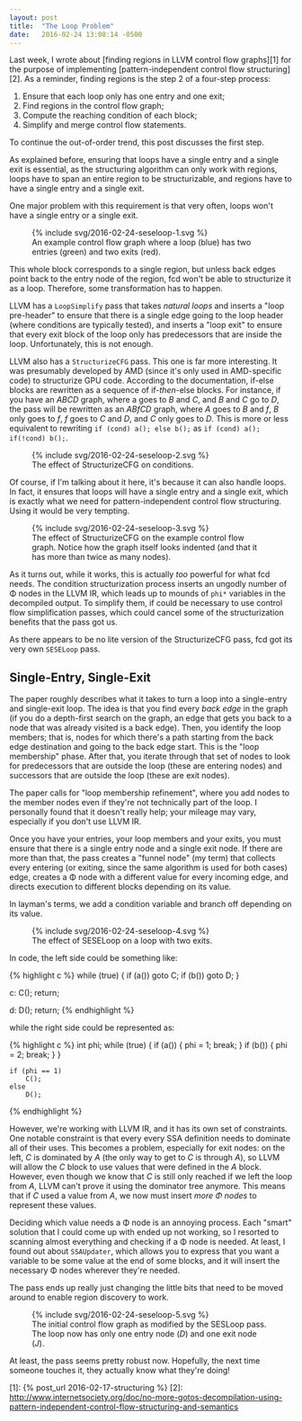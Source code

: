 ```yaml
---
layout: post
title:  "The Loop Problem"
date:   2016-02-24 13:08:14 -0500
---
```


<style type="text/css">
svg .stroke-green{
	fill: none;
	stroke: #00882B;
	stroke-width: 5;
	stroke-linecap: butt;
	stroke-linejoin: miter;
	stroke-miterlimit: 4;
}

svg .fill-blue{
	fill: #51A7F9;
}

svg .stroke-red{
	fill: none;
	stroke: #C82506;
	stroke-width: 5;
	stroke-linecap: butt;
	stroke-linejoin: miter;
	stroke-miterlimit: 4;
}

svg .fill-green{
	fill: #00882B;
}

svg .cfg-node{
	fill: #ffffff;
	stroke: #85888D;
	stroke-width: 5;
	stroke-linecap: butt;
	stroke-linejoin: miter;
	stroke-miterlimit: 4;
}

svg .stroke-blue{
	fill: none;
	stroke: #51A7F9;
	stroke-width: 5;
	stroke-linecap: butt;
	stroke-linejoin: miter;
	stroke-miterlimit: 4;
}

svg .fill-red{
	fill: #C82506;
}

svg .stroke-black{
	fill: none;
	stroke: #000000;
	stroke-width: 5;
	stroke-linecap: butt;
	stroke-linejoin: miter;
	stroke-miterlimit: 4;
}

svg text {
	font-size: 42.78px;
	font-family: Helvetica, Arial, sans-serif;
	font-weight: bold;
	fill: #000000;
}

.wide svg {
	width: 100%;
}
</style>

Last week, I wrote about [finding regions in LLVM control flow graphs][1] for
the purpose of implementing [pattern-independent control flow structuring][2].
As a reminder, finding regions is the step 2 of a four-step process:

1. Ensure that each loop only has one entry and one exit;
2. Find regions in the control flow graph;
3. Compute the reaching condition of each block;
4. Simplify and merge control flow statements.

To continue the out-of-order trend, this post discusses the first step.

As explained before, ensuring that loops have a single entry and a single exit
is essential, as the structuring algorithm can only work with regions, loops
have to span an entire region to be structurizable, and regions have to have a
single entry and a single exit.

One major problem with this requirement is that very often, loops won't have
a single entry or a single exit.

<figure>
{% include svg/2016-02-24-seseloop-1.svg %}
<figcaption>An example control flow graph where a loop (blue) has two entries (green) and two exits (red).</figcaption>
</figure>

This whole block corresponds to a single region, but unless back edges point
back to the entry node of the region, fcd won't be able to structurize it as a
loop. Therefore, some transformation has to happen.

LLVM has a `LoopSimplify` pass that takes *natural loops* and inserts a "loop
pre-header" to ensure that there is a single edge going to the loop header
(where conditions are typically tested), and inserts a "loop exit" to ensure
that every exit block of the loop only has predecessors that are inside the
loop. Unfortunately, this is not enough.

LLVM also has a `StructurizeCFG` pass. This one is far more interesting. It was
presumably developed by AMD (since it's only used in AMD-specific code) to
structurize GPU code. According to the documentation, if-else blocks are
rewritten as a sequence of if-*then*-else blocks. For instance, if you have an
*ABCD* graph, where a goes to *B* and *C*, and *B* and *C* go to *D*, the pass
will be rewritten as an *ABfCD* graph, where *A* goes to *B* and *f*, *B* only
goes to *f*, *f* goes to *C* and *D*, and *C* only goes to *D*. This is more or
less equivalent to rewriting `if (cond) a(); else b();` as
`if (cond) a(); if(!cond) b();`.

<figure>
{% include svg/2016-02-24-seseloop-2.svg %}
<figcaption>The effect of StructurizeCFG on conditions.</figcaption>
</figure>

Of course, if I'm talking about it here, it's because it can also handle loops.
In fact, it ensures that loops will have a single entry and a single exit, which
is exactly what we need for pattern-independent control flow structuring. Using
it would be very tempting.

<figure class="wide">
{% include svg/2016-02-24-seseloop-3.svg %}
<figcaption>The effect of StructurizeCFG on the example control flow graph.
Notice how the graph itself looks indented (and that it has more than twice as
many nodes).</figcaption>
</figure>

As it turns out, while it works, this is actually *too* powerful for what fcd
needs. The condition structurization process inserts an ungodly number of Φ
nodes in the LLVM IR, which leads up to mounds of `phi*` variables in the
decompiled output. To simplify them, if could be necessary to use control flow
simplification passes, which could cancel some of the structurization benefits
that the pass got us.

As there appears to be no lite version of the StructurizeCFG pass, fcd got its
very own `SESELoop` pass.

## Single-Entry, Single-Exit

The paper roughly describes what it takes to turn a loop into a single-entry and
single-exit loop. The idea is that you find every *back edge* in the graph
(if you do a depth-first search on the graph, an edge that gets you back to a
node that was already visited is a back edge). Then, you identify the loop
members; that is, nodes for which there's a path starting from the back edge
destination and going to the back edge start. This is the "loop membership"
phase. After that, you iterate through that set of nodes to look for
predecessors that are outside the loop (these are entering nodes) and successors
that are outside the loop (these are exit nodes).

The paper calls for "loop membership refinement", where you add nodes to the
member nodes even if they're not technically part of the loop. I personally
found that it doesn't really help; your mileage may vary, especially if you
don't use LLVM IR.

Once you have your entries, your loop members and your exits, you must ensure
that there is a single entry node and a single exit node. If there are more than
that, the pass creates a "funnel node" (my term) that collects every entering
(or exiting, since the same algorithm is used for both cases) edge, creates a Φ
node with a different value for every incoming edge, and directs execution to
different blocks depending on its value.

In layman's terms, we add a condition variable and branch off depending on its
value.

<figure>
{% include svg/2016-02-24-seseloop-4.svg %}
<figcaption>The effect of SESELoop on a loop with two exits.</figcaption>
</figure>

In code, the left side could be something like:

{% highlight c %}
	while (true)
	{
		if (a())
			goto C;
		if (b())
			goto D;
	}

c:
	C();
	return;

d:
	D();
	return;
{% endhighlight %}

while the right side could be represented as:

{% highlight c %}
	int phi;
	while (true)
	{
		if (a())
		{
			phi = 1;
			break;
		}
		if (b())
		{
			phi = 2;
			break;
		}
	}

	if (phi == 1)
		C();
	else
		D();
{% endhighlight %}

However, we're working with LLVM IR, and it has its own set of constraints. One
notable constraint is that every every SSA definition needs to dominate all of
their uses. This becomes a problem, especially for exit nodes: on the left,
*C* is dominated by *A* (the only way to get to *C* is through *A*), so LLVM
will allow the *C* block to use values that were defined in the *A* block.
However, even though we know that *C* is still only reached if we left the loop
from *A*, LLVM can't prove it using the dominator tree anymore. This means that
if *C* used a value from *A*, we now must insert *more Φ nodes* to represent
these values.

Deciding which value needs a Φ node is an annoying process. Each "smart"
solution that I could come up with ended up not working, so I resorted to
scanning almost everything and checking if a Φ node is needed. At least, I
found out about `SSAUpdater`, which allows you to express that you want a
variable to be some value at the end of some blocks, and it will insert the
necessary Φ nodes wherever they're needed.

The pass ends up really just changing the little bits that need to be moved
around to enable region discovery to work.

<figure>
{% include svg/2016-02-24-seseloop-5.svg %}
<figcaption>The initial control flow graph as modified by the SESLoop pass. The
loop now has only one entry node (<em>D</em>) and one exit node (<em>J</em>).
</figcaption>
</figure>


At least, the pass seems pretty robust now. Hopefully, the next time someone
touches it, they actually know what they're doing!

  [1]: {% post_url 2016-02-17-structuring %}
  [2]: http://www.internetsociety.org/doc/no-more-gotos-decompilation-using-pattern-independent-control-flow-structuring-and-semantics
